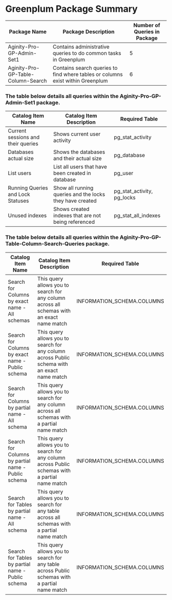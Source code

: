 # Greenplum Package Summary

|Package Name| Package Description| Number of Queries in Package|
|------------|--------------------|-----------------------------|
|Aginity-Pro-GP-Admin-Set1|Contains administrative queries to do common tasks in Greenplum   | 5  |
|Aginity-Pro-GP-Table-Column-Search   | Contains search queries to find where tables or columns exist within Greenplum   | 6  |



### The table below details all queries within the Aginity-Pro-GP-Admin-Set1 package.



|Catalog Item Name               |Catalog Item Description            | Required Table     |
|--------------------------|------------------------------------|--------------------|
|Current sessions and their queries  | Shows current user activity    | pg_stat_activity  |
|Databases actual size   | Shows the databases and their actual size   |pg_database   |
|List users   |List all users that have been created in database   | pg_user  |
|Running Queries and Lock Statuses   |Show all running queries and the locks they have created   | pg_stat_activity, pg_locks  |
|Unused indexes   | Shows created indexes that are not being referenced   |pg_stat_all_indexes   |


### The table below details all queries within the Aginity-Pro-GP-Table-Column-Search-Queries package.



|Catalog Item Name               |Catalog Item Description            | Required Table     |
|--------------------------      |------------------------------------|--------------------|
|Search for Columns by exact name - All schemas       | This query allows you to search for any column across all schemas with an exact name match|INFORMATION_SCHEMA.COLUMNS|
|Search for Columns by exact name - Public schema|This query allows you to search for any column across Public schema with an exact name match|INFORMATION_SCHEMA.COLUMNS|
|Search for Columns by partial name - All schema|This query allows you to search for any column across all schemas with a partial name match|INFORMATION_SCHEMA.COLUMNS|
|Search for Columns by partial name - Public schema|This query allows you to search for any column across Public schemas with a partial name match|INFORMATION_SCHEMA.COLUMNS|
|Search for Tables by partial name - All schema|This query allows you to search for any table across all schemas with a partial name match|INFORMATION_SCHEMA.COLUMNS|
|Search for Tables by partial name - Public schema|This query allows you to search for any table across Public schemas with a partial name match|INFORMATION_SCHEMA.COLUMNS|
